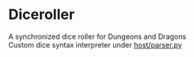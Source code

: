 # Diceroller
A synchronized dice roller for Dungeons and Dragons
<br>
Custom dice syntax interpreter under [host/parser.py](host/parser.py)
